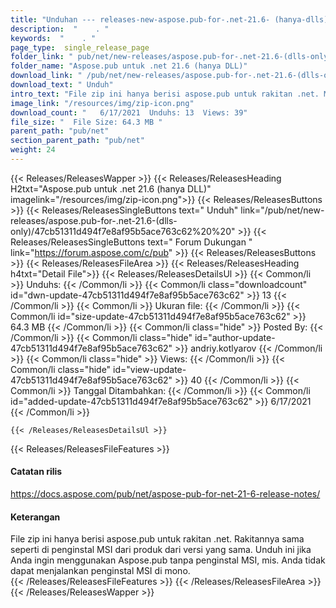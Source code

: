```yaml
---
title: "Unduhan --- releases-new-aspose.pub-for-.net-21.6- (hanya-dlls)." 
description:  "    . " 
keywords:  "    . " 
page_type:  single_release_page
folder_link: " pub/net/new-releases/aspose.pub-for-.net-21.6-(dlls-only)/"
folder_name: "Aspose.pub untuk .net 21.6 (hanya DLL)"
download_link: " /pub/net/new-releases/aspose.pub-for-.net-21.6-(dlls-only)/47cb51311d494f7e8af95b5ace763c62"
download_text: " Unduh"
intro_text: "File zip ini hanya berisi aspose.pub untuk rakitan .net. Majelis a ..."
image_link: "/resources/img/zip-icon.png"
download_count: "   6/17/2021  Unduhs: 13  Views: 39"
file_size: "  File Size: 64.3 MB "
parent_path: "pub/net"
section_parent_path: "pub/net"
weight: 24
---
```


{{< Releases/ReleasesWapper >}}
  {{< Releases/ReleasesHeading H2txt="Aspose.pub untuk .net 21.6 (hanya DLL)" imagelink="/resources/img/zip-icon.png">}}
  {{< Releases/ReleasesButtons >}}
    {{< Releases/ReleasesSingleButtons text=" Unduh" link="/pub/net/new-releases/aspose.pub-for-.net-21.6-(dlls-only)/47cb51311d494f7e8af95b5ace763c62%20%20" >}}
    {{< Releases/ReleasesSingleButtons text=" Forum Dukungan " link="https://forum.aspose.com/c/pub" >}}
  {{< Releases/ReleasesButtons >}}
  {{< Releases/ReleasesFileArea >}}
    {{< Releases/ReleasesHeading h4txt="Detail File">}}
    {{< Releases/ReleasesDetailsUl >}}
            {{< Common/li  >}} Unduhs: {{< /Common/li >}} 
      {{< Common/li class="downloadcount" id="dwn-update-47cb51311d494f7e8af95b5ace763c62" >}} 13 {{< /Common/li >}} 
      {{< Common/li  >}} Ukuran file: {{< /Common/li >}} 
      {{< Common/li id="size-update-47cb51311d494f7e8af95b5ace763c62" >}} 64.3 MB {{< /Common/li >}} 
      {{< Common/li  class="hide" >}} Posted By: {{< /Common/li >}} 
      {{< Common/li class="hide" id="author-update-47cb51311d494f7e8af95b5ace763c62" >}} andriy.kotlyarov {{< /Common/li >}} 
      {{< Common/li class="hide"  >}} Views: {{< /Common/li >}} 
      {{< Common/li class="hide" id="view-update-47cb51311d494f7e8af95b5ace763c62" >}} 40 {{< /Common/li >}} 
      {{< Common/li  >}} Tanggal Ditambahkan: {{< /Common/li >}} 
      {{< Common/li id="added-update-47cb51311d494f7e8af95b5ace763c62" >}} 6/17/2021 {{< /Common/li >}} 

    {{< /Releases/ReleasesDetailsUl >}}

  {{< Releases/ReleasesFileFeatures >}}
      <h4>Catatan rilis</h4><div><a href="https://docs.aspose.com/pub/net/aspose-pub-for-net-21-6-release-notes/">https://docs.aspose.com/pub/net/aspose-pub-for-net-21-6-release-notes/</a></div><h4>Keterangan</h4><div class="HTMLDescription">File zip ini hanya berisi aspose.pub untuk rakitan .net. Rakitannya sama seperti di penginstal MSI dari produk dari versi yang sama. Unduh ini jika Anda ingin menggunakan Aspose.pub tanpa penginstal MSI, mis. Anda tidak dapat menjalankan penginstal MSI di mono.</div>
  {{< /Releases/ReleasesFileFeatures >}}
 {{< /Releases/ReleasesFileArea >}}
{{< /Releases/ReleasesWapper >}}


